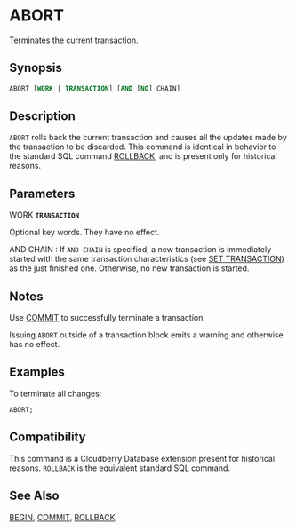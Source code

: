 # ABORT

Terminates the current transaction.

## Synopsis

```sql
ABORT [WORK | TRANSACTION] [AND [NO] CHAIN]
```

## Description

`ABORT` rolls back the current transaction and causes all the updates made by the transaction to be discarded. This command is identical in behavior to the standard SQL command [ROLLBACK](/docs/sql-statements/sql-stmt-rollback.md), and is present only for historical reasons.

## Parameters

WORK
**`TRANSACTION`**

Optional key words. They have no effect.

AND CHAIN
:   If `AND CHAIN` is specified, a new transaction is immediately started with the same transaction characteristics (see [SET TRANSACTION](/docs/sql-statements/sql-stmt-set-transaction.md)) as the just finished one. Otherwise, no new transaction is started.

## Notes

Use [COMMIT](/docs/sql-statements/sql-stmt-commit.md) to successfully terminate a transaction.

Issuing `ABORT` outside of a transaction block emits a warning and otherwise has no effect.

## Examples

To terminate all changes:

```
ABORT;
```

## Compatibility

This command is a Cloudberry Database extension present for historical reasons. `ROLLBACK` is the equivalent standard SQL command.

## See Also

[BEGIN](/docs/sql-statements/sql-stmt-begin.md), [COMMIT](/docs/sql-statements/sql-stmt-commit.md), [ROLLBACK](/docs/sql-statements/sql-stmt-rollback.md)



